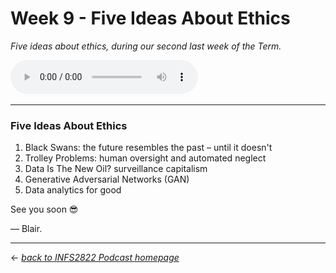 # Week 9 - Five Ideas About Ethics

_Five ideas about ethics, during our second last week of the Term._

<audio controls>
  <source src="../../podcast-assets/ep00009-rev01.mp3" type="audio/mpeg">
Your browser does not support the audio element.
</audio>
&nbsp;

---

### Five Ideas About Ethics

1. Black Swans: the future resembles the past – until it doesn't
2. Trolley Problems: human oversight and automated neglect
3. Data Is The New Oil? surveillance capitalism
4. Generative Adversarial Networks (GAN)
5. Data analytics for good

See you soon 😎

&mdash; Blair.

---

&larr; _[back to INFS2822 Podcast homepage](https://blairw.github.io/infs2822podcast/)_
